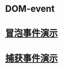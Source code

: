 # DOM-event
# [冒泡事件演示](https://kailoveq.github.io/DOM-event/MP/index.html)
# [捕获事件演示](https://kailoveq.github.io/DOM-event/BZ/index.html)
